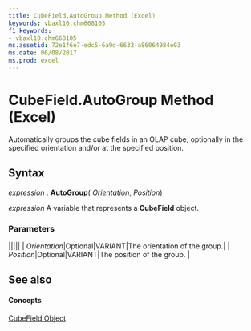 ```yaml
---
title: CubeField.AutoGroup Method (Excel)
keywords: vbaxl10.chm668105
f1_keywords:
- vbaxl10.chm668105
ms.assetid: 72e1f6e7-edc5-6a9d-6632-a86064984e03
ms.date: 06/08/2017
ms.prod: excel
---
```



# CubeField.AutoGroup Method (Excel)

Automatically groups the cube fields in an OLAP cube, optionally in the specified orientation and/or at the specified position.


## Syntax

 _expression_ . **AutoGroup**( _Orientation_,  _Position_)

 _expression_ A variable that represents a **CubeField** object.


### Parameters



|||||
| _Orientation_|Optional|VARIANT|The orientation of the group.|
| _Position_|Optional|VARIANT|The position of the group. |

## See also


#### Concepts


[CubeField Object](Excel.CubeField.md)

